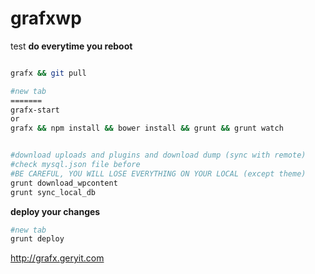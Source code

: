 # grafxwp
test
**do everytime you reboot**
```sh

grafx && git pull

#new tab
=======
grafx-start
or
grafx && npm install && bower install && grunt && grunt watch


#download uploads and plugins and download dump (sync with remote)
#check mysql.json file before
#BE CAREFUL, YOU WILL LOSE EVERYTHING ON YOUR LOCAL (except theme)
grunt download_wpcontent
grunt sync_local_db
```

**deploy your changes**
```sh
#new tab
grunt deploy
```
http://grafx.geryit.com
